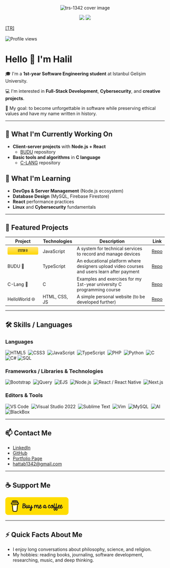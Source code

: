 <p align="center">
  <img
    src="https://capsule-render.vercel.app/api?type=blur&height=342&color=FF0000&text=trs-1342&section=header&reversal=true&textBg=false&animation=fadeIn&desc=Defend%20the%20moral%20concept%20in%20software.&fontColor=fff&fontSize=62&descSize=22"
    alt="trs-1342 cover image"
    style="pointer-events:none; user-select:none;"
    draggable="false"
  />
</p>

<div align="center">

  <img src="https://github-readme-stats.vercel.app/api?username=trs-1342&show_icons=true&hide_title=false" />
  <img src="https://github-readme-stats.vercel.app/api/top-langs/?username=trs-1342&layout=compact" width="355" />

</div>

[\[TR\]](./README.tr.md)
<br>
<br>
![Profile views](https://komarev.com/ghpvc/?username=trs-1342&color=000000&labelColor=000000&style=flat&label=Profile%20views)
# Hello 👋 I'm Halil

🎓 I'm a **1st-year Software Engineering student** at Istanbul Gelişim University.

💻 I'm interested in **Full-Stack Development**, **Cybersecurity**, and **creative projects**.

🚀 My goal: to become unforgettable in software while preserving ethical values and have my name written in history.

---

## 🔭 What I'm Currently Working On

- **Client-server projects** with **Node.js + React**
  - [BUDU](https://github.com/trs-1342/budu) repository
- **Basic tools and algorithms** in **C language**
  - [C-LANG](https://github.com/trs-1342/c-lang) repository

## 🌱 What I'm Learning

- **DevOps & Server Management** (Node.js ecosystem)
- **Database Design** (MySQL, Firebase Firestore)
- **React** performance practices
- **Linux** and **Cybersecurity** fundamentals

---

## 📌 Featured Projects

| Project                                       | Technologies  | Description                                                                                | Link                                           |
| --------------------------------------------- | ------------- | ------------------------------------------------------------------------------------------ | ---------------------------------------------- |
| <img src="./assets/etstsr.svg" height="24" /> | JavaScript    | A system for technical services to record and manage devices                               | [Repo](https://github.com/trs-1342/ETSTSR)     |
| BUDU 🎨                                       | TypeScript    | An educational platform where designers upload video courses and users learn after payment | [Repo](https://github.com/trs-1342/budu)       |
| C-Lang 📘                                     | C             | Examples and exercises for my 1st-year university C programming course                     | [Repo](https://github.com/trs-1342/c-lang)     |
| HelloWorld 🌐                                 | HTML, CSS, JS | A simple personal website (to be developed further)                                        | [Repo](https://github.com/trs-1342/helloWorld) |

---

## 🛠️ Skills / Languages

### Languages

<p align="left">
  <img src="https://cdn.jsdelivr.net/gh/devicons/devicon/icons/html5/html5-original.svg" alt="HTML5" title="HTML5" width="36" height="36" />&nbsp;
  <img src="https://cdn.jsdelivr.net/gh/devicons/devicon/icons/css3/css3-original.svg" alt="CSS3" title="CSS3" width="36" height="36" />&nbsp;
  <img src="https://cdn.jsdelivr.net/gh/devicons/devicon/icons/javascript/javascript-original.svg" alt="JavaScript" title="JavaScript" width="36" height="36" />&nbsp;
  <img src="https://cdn.jsdelivr.net/gh/devicons/devicon/icons/typescript/typescript-original.svg" alt="TypeScript" title="TypeScript" width="36" height="36" />&nbsp;
  <img src="https://cdn.jsdelivr.net/gh/devicons/devicon/icons/php/php-original.svg" alt="PHP" title="PHP" width="36" height="36" />&nbsp;
  <img src="https://cdn.jsdelivr.net/gh/devicons/devicon/icons/python/python-original.svg" alt="Python" title="Python" width="36" height="36" />&nbsp;
  <img src="https://cdn.jsdelivr.net/gh/devicons/devicon/icons/c/c-original.svg" alt="C" title="C" width="36" height="36" />&nbsp;
  <img src="https://cdn.jsdelivr.net/gh/devicons/devicon/icons/csharp/csharp-original.svg" alt="C#" title="C#" width="36" height="36" />
  <img src="https://www.svgrepo.com/show/331760/sql-database-generic.svg" alt="SQL" title="SQL" width="36" height="36" />&nbsp;
</p>

### Frameworks / Libraries & Technologies

<p align="left">
  <img src="https://cdn.jsdelivr.net/gh/devicons/devicon/icons/bootstrap/bootstrap-original.svg" alt="Bootstrap" title="Bootstrap" width="36" height="36" />&nbsp;
  <img src="https://cdn.jsdelivr.net/gh/devicons/devicon/icons/jquery/jquery-original.svg" alt="jQuery" title="jQuery" width="36" height="36" />&nbsp;
  <img src="https://img.icons8.com/?size=512&id=Pxe6MGswB8pX&format=png" alt="EJS" title="EJS" width="36" height="36" />&nbsp;
  <img src="https://cdn.jsdelivr.net/gh/devicons/devicon/icons/nodejs/nodejs-original.svg" alt="Node.js" title="Node.js" width="36" height="36" />&nbsp;
  <img src="https://cdn.jsdelivr.net/gh/devicons/devicon/icons/react/react-original.svg" alt="React / React Native" title="React / React Native" width="36" height="36" />&nbsp;
  <img src="https://cdn.jsdelivr.net/gh/devicons/devicon/icons/nextjs/nextjs-original.svg" alt="Next.js" title="Next.js" width="36" height="36" />
</p>

### Editors & Tools

<p align="left">
  <img src="https://cdn.jsdelivr.net/gh/devicons/devicon/icons/vscode/vscode-original.svg" alt="VS Code" title="VS Code" width="36" height="36" />&nbsp;
  <img src="https://cdn.jsdelivr.net/gh/devicons/devicon/icons/visualstudio/visualstudio-plain.svg" alt="Visual Studio 2022" title="Visual Studio 2022" width="36" height="36" />&nbsp;
  <img src="https://cdn.iconscout.com/icon/free/png-512/free-sublime-text-logo-icon-svg-download-png-2945191.png?f=webp&w=256" alt="Sublime Text" title="Sublime Text" width="36" height="36" />&nbsp;
  <img src="https://cdn.jsdelivr.net/gh/devicons/devicon/icons/vim/vim-original.svg" alt="Vim" title="Vim" width="36" height="36" />&nbsp;
  <img src="https://cdn.jsdelivr.net/gh/devicons/devicon/icons/mysql/mysql-original.svg" alt="MySQL" title="MySQL" width="36" height="36" />&nbsp;
  <img src="https://static.vecteezy.com/system/resources/previews/006/662/139/non_2x/artificial-intelligence-ai-processor-chip-icon-symbol-for-graphic-design-logo-web-site-social-media-mobile-app-ui-illustration-free-vector.jpg" alt="AI" title="AI" width="36" height="36"/>&nbsp;
  <img src="https://dl.flathub.org/media/com/raggesilver/BlackBox/5ea8e6c79d6e7b5384973b766a059ac9/icons/128x128@2/com.raggesilver.BlackBox.png" alt="BlackBox" title="BlackBox" width="36" height="36"/>
</p>

---

## 📫 Contact Me

- [LinkedIn](https://www.linkedin.com/in/halil-hattab-b961b127a/)
- [GitHub](https://github.com/trs-1342)
- [Portfolio Page](https://hello-world-mu-cyan.vercel.app/)
- hattab1342@gmail.com

---

## ☕ Support Me

<p id="support-me">
  <a href="https://www.buymeacoffee.com/trs1342" target="_blank" rel="noopener noreferrer">
    <img src="./assets/bmc.png" alt="Buy me a coffee" width="200">
  </a>
</p>

---

## ⚡ Quick Facts About Me

- I enjoy long conversations about philosophy, science, and religion.
- My hobbies: reading books, journaling, software development, researching, music, and deep thinking.
